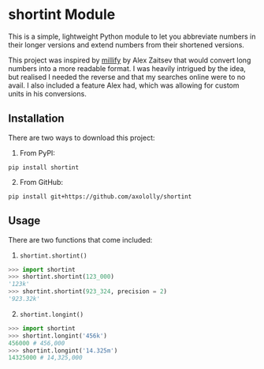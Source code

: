 # shortint Module

This is a simple, lightweight Python module to let you abbreviate numbers in their longer versions and extend numbers from their shortened versions.

This project was inspired by [millify](https://github.com/azaitsev/millify) by Alex Zaitsev that would convert long numbers into a more readable format. I was heavily intrigued by the idea, but realised I needed the reverse and that my searches online were to no avail. I also included a feature Alex had, which was allowing for custom units in his conversions.

## Installation

There are two ways to download this project:

1. From PyPI:
```
pip install shortint
```

2. From GitHub:
```
pip install git+https://github.com/axololly/shortint
```

## Usage

There are two functions that come included:

1. `shortint.shortint()`
```py
>>> import shortint
>>> shortint.shortint(123_000)
'123k'
>>> shortint.shortint(923_324, precision = 2)
'923.32k'
```

2. `shortint.longint()`
```py
>>> import shortint
>>> shortint.longint('456k')
456000 # 456,000
>>> shortint.longint('14.325m')
14325000 # 14,325,000
```
